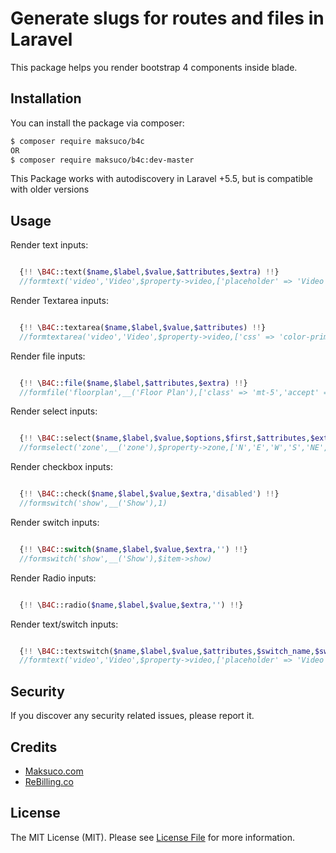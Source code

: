 # Generate slugs for routes and files in Laravel

This package helps you render bootstrap 4 components inside blade.


## Installation

You can install the package via composer:
``` bash
$ composer require maksuco/b4c
OR
$ composer require maksuco/b4c:dev-master
```
This Package works with autodiscovery in Laravel +5.5, but is compatible with older versions

## Usage


Render text inputs:

```php

  {!! \B4C::text($name,$label,$value,$attributes,$extra) !!}
  //formtext('video','Video',$property->video,['placeholder' => 'Video code'],'required')

```


Render Textarea inputs:

```php

  {!! \B4C::textarea($name,$label,$value,$attributes) !!}
  //formtextarea('video','Video',$property->video,['css' => 'color-primary'])

```


Render file inputs:

```php

  {!! \B4C::file($name,$label,$attributes,$extra) !!}
  //formfile('floorplan',__('Floor Plan'),['class' => 'mt-5','accept' => '.jpg,.jpeg,.png,.pdf'],'required')

```


Render select inputs:

```php

  {!! \B4C::select($name,$label,$value,$options,$first,$attributes,$extra) !!}
  //formselect('zone',__('zone'),$property->zone,['N','E','W','S','NE','NW','SE','SW'],'Choose one',['class' => 'h-20'],'')

```


Render checkbox inputs:

```php

  {!! \B4C::check($name,$label,$value,$extra,'disabled') !!}
  //formswitch('show',__('Show'),1)

```


Render switch inputs:

```php

  {!! \B4C::switch($name,$label,$value,$extra,'') !!}
  //formswitch('show',__('Show'),$item->show)

```


Render Radio inputs:

```php

  {!! \B4C::radio($name,$label,$value,$extra,'') !!}

```


Render text/switch inputs:

```php

  {!! \B4C::textswitch($name,$label,$value,$attributes,$switch_name,$switch_value) !!}
  //formtext('video','Video',$property->video,['placeholder' => 'Video code'],'video_on',$property->video_on)

```

## Security

If you discover any security related issues, please report it.

## Credits
- [Maksuco.com](http://maksuco.com)
- [ReBilling.co](https://rebilling.co)

## License

The MIT License (MIT). Please see [License File](LICENSE) for more information.
